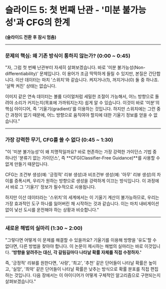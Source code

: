# 슬라이드 5: 첫 번째 난관 - '미분 불가능성'과 CFG의 한계

**(슬라이드 전환 후 잠시 멈춤)**

---

### **문제의 핵심: 왜 기존 방식이 통하지 않는가? (0:00 ~ 0:45)**

"자, 그럼 첫 번째 난관부터 자세히 살펴보겠습니다. 바로 '미분 불가능성(Non-differentiability)' 문제입니다. 이 용어가 조금 딱딱하게 들릴 수 있지만, 본질은 간단합니다. 이산 데이터는 마치 '스위치'와 같습니다. 켜지거나(1), 꺼지거나(0) 둘 중 하나죠. '살짝 켜진' 상태는 없습니다.

이미지 같은 연속 데이터는 볼륨 다이얼처럼 세밀한 조절이 가능해서, 어느 방향으로 돌려야 소리가 커지는지(목표에 가까워지는지) 쉽게 알 수 있습니다. 이것이 바로 '미분'의 핵심 아이디어, 즉 '기울기(gradient)'를 이용하는 것입니다. 하지만 스위치에는 그런 중간 과정이 없기 때문에, 어느 방향으로 움직여야 할지에 대한 기울기 정보를 얻을 수 없습니다."

---

### **가장 강력한 무기, CFG를 쓸 수 없다 (0:45 ~ 1:30)**

"이 '미분 불가능성'이 왜 치명적일까요? 바로 현존하는 가장 강력한 가이던스 기법 중 하나인 '분류기 없는 가이던스', 즉 **CFG(Classifier-Free Guidance)**를 사용할 수 없게 만들기 때문입니다.

CFG는 조건부 생성(예: '긍정적' 리뷰 생성)과 비조건부 생성(예: '아무' 리뷰 생성)의 차이를 증폭시켜, 우리가 원하는 방향으로 생성을 강력하게 이끄는 방식입니다. 이 과정에서 바로 그 '기울기' 정보가 필수적으로 사용됩니다.

하지만 이산 데이터라는 '스위치'의 세계에서는 이 기울기 계산이 불가능하므로, 우리는 가장 효과적인 도구 하나를 잃어버린 채 시작하는 것과 같습니다. 이는 마치 내비게이션 없이 낯선 도시를 운전해야 하는 상황과 비슷합니다."

---

### **새로운 해법의 실마리 (1:30 ~ 2:00)**

"그렇다면 어떻게 이 문제를 해결할 수 있을까요? 기울기를 이용해 방향을 '유도'할 수 없다면, 다른 방법을 찾아야 합니다. 이 논문이 제시하는 해법의 실마리는 바로 이것입니다. **'방향을 알려주는 대신, 각 갈림길마다 나타날 확률 자체를 직접 수정하자.'**

즉, '긍정적' 리뷰를 원한다면, '사랑', '최고', '추천' 같은 단어들이 나타날 확률은 높이고, '실망', '최악' 같은 단어들이 나타날 확률은 낮추는 방식으로 확률 분포를 직접 편집하는 것입니다. 다음 장에서는 이 아이디어가 어떻게 구체적인 알고리즘으로 구현되는지 살펴보겠습니다."
